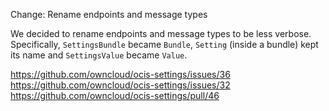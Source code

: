 Change: Rename endpoints and message types

We decided to rename endpoints and message types to be less verbose. Specifically, `SettingsBundle` became `Bundle`,
`Setting` (inside a bundle) kept its name and `SettingsValue` became `Value`.

https://github.com/owncloud/ocis-settings/issues/36
https://github.com/owncloud/ocis-settings/issues/32
https://github.com/owncloud/ocis-settings/pull/46
